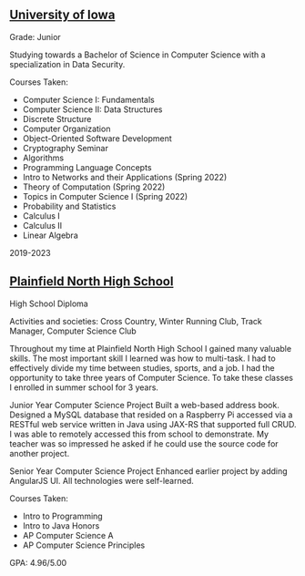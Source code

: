 ## [University of Iowa](https://cs.uiowa.edu/)

Grade: Junior

Studying towards a Bachelor of Science in Computer Science with a specialization in Data Security.

   Courses Taken:

* Computer Science I: Fundamentals
* Computer Science II: Data Structures
* Discrete Structure
* Computer Organization
* Object-Oriented Software Development
* Cryptography Seminar
* Algorithms
* Programming Language Concepts
* Intro to Networks and their Applications (Spring 2022)
* Theory of Computation (Spring 2022)
* Topics in Computer Science I (Spring 2022)
* Probability and Statistics
* Calculus I
* Calculus II
* Linear Algebra

2019-2023

## [Plainfield North High School](https://pnhs.psd202.org/)

High School Diploma

Activities and societies: Cross Country, Winter Running Club, Track Manager, Computer Science Club

Throughout my time at Plainfield North High School I gained many valuable skills. The most important skill I learned was how to multi-task. I had to effectively divide my time between studies, sports, and a job. I had the opportunity to take three years of Computer Science. To take these classes I enrolled in summer school for 3 years.

Junior Year Computer Science Project
Built a web-based address book. Designed a MySQL database that resided on a Raspberry Pi accessed via a RESTful web service written in Java using JAX-RS that supported full CRUD. I was able to remotely accessed this from school to demonstrate. My teacher was so impressed he asked if he could use the source code for another project.

Senior Year Computer Science Project
Enhanced earlier project by adding AngularJS UI. All technologies were self-learned.

Courses Taken:

* Intro to Programming
* Intro to Java Honors
* AP Computer Science A
* AP Computer Science Principles
  
GPA: 4.96/5.00
